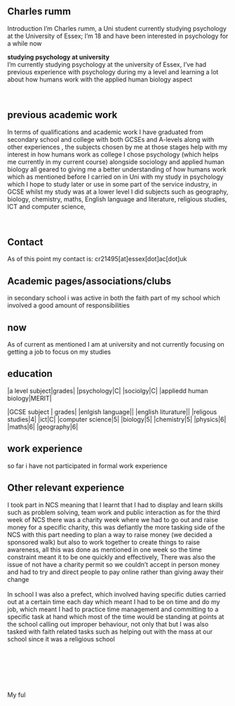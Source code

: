 ## Charles rumm
Introduction 
I’m Charles rumm, a Uni student currently studying psychology at the University of Essex; I’m 18 and have been interested in psychology for a while now


**studying psychology at university**  
I’m currently studying psychology at the university of Essex, I’ve had previous experience with psychology during my a level and learning a lot about how humans work with the applied human biology aspect 

<br>

## previous academic work
In terms of qualifications and academic work I have graduated from secondary school and college with both GCSEs and A-levels along with other experiences , the subjects chosen by me at those stages help with my interest in how humans work as college I chose psychology (which helps me currently in my current course) alongside sociology and applied human biology all geared to giving me a better understanding of how humans work which as mentioned before I carried on in Uni with my study in psychology which I hope to study later or use in some part of the service industry, in GCSE whilst my study was at a lower level I did subjects such as geography, biology, chemistry, maths, English language and literature, religious studies, ICT and computer science,  

<br>

## Contact
As of this point my contact is:
cr21495[at]essex[dot]ac[dot]uk
<br>

## Academic pages/associations/clubs

in secondary school i was active in both the faith part of my school which involved a good amount of responsibilities 
<br>

## now
As of current as mentioned I am at university and not currently focusing on getting a job to focus on my studies 
<br>

## education
 |a level subject|grades|
 |psychology|C|
 |sociolgy|C|
 |appliedd human biology|MERIT|
 
 |GCSE subject | grades|
 |enlgish language||
 |english liturature||
 |religous studies|4|
 |ict|C|
 |computer science|5|
 |biology|5|
 |chemistry|5|
 |physics|6|
 |maths|6|
 |geography|6|

## work experience
 so far i have not participated in formal work experience 
<br>

## Other relevant experience 

I took part in NCS meaning that I learnt that I had to display and learn skills such as problem solving, team work and public interaction as for the third week of NCS there was a charity week where we had to go out and raise money for a specific charity, this was defiantly the more tasking side of the NCS with this part needing to plan a way to raise money (we decided a sponsored walk) but also to work together to create things to raise awareness, all this was done as mentioned in one week so the time constraint meant it to be one quickly and effectively,  There was also the issue of not have a charity permit so we couldn’t accept in person money and had to try and direct people to pay online rather than giving away their change <br>
<br>
In school I was also a prefect, which involved having specific duties carried out at a certain time each day which meant I had to be on time and do my job, which meant I had to practice time management and committing to a specific task at hand which most of the time would be standing at points at the school calling out improper behaviour,  not only that but I was also tasked with faith related tasks such as helping out with the mass at our school since it was a religious school
<br>


<br>


<br>




<br><br> 

My ful

